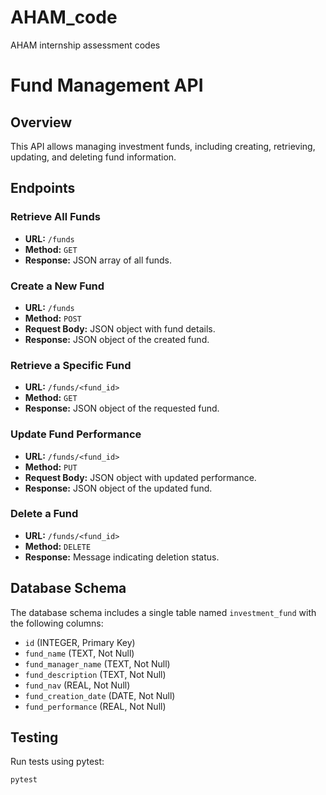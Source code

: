 # AHAM_code
AHAM internship assessment codes

# Fund Management API

## Overview
This API allows managing investment funds, including creating, retrieving, updating, and deleting fund information.

## Endpoints

### Retrieve All Funds
- **URL:** `/funds`
- **Method:** `GET`
- **Response:** JSON array of all funds.

### Create a New Fund
- **URL:** `/funds`
- **Method:** `POST`
- **Request Body:** JSON object with fund details.
- **Response:** JSON object of the created fund.

### Retrieve a Specific Fund
- **URL:** `/funds/<fund_id>`
- **Method:** `GET`
- **Response:** JSON object of the requested fund.

### Update Fund Performance
- **URL:** `/funds/<fund_id>`
- **Method:** `PUT`
- **Request Body:** JSON object with updated performance.
- **Response:** JSON object of the updated fund.

### Delete a Fund
- **URL:** `/funds/<fund_id>`
- **Method:** `DELETE`
- **Response:** Message indicating deletion status.

## Database Schema
The database schema includes a single table named `investment_fund` with the following columns:
- `id` (INTEGER, Primary Key)
- `fund_name` (TEXT, Not Null)
- `fund_manager_name` (TEXT, Not Null)
- `fund_description` (TEXT, Not Null)
- `fund_nav` (REAL, Not Null)
- `fund_creation_date` (DATE, Not Null)
- `fund_performance` (REAL, Not Null)

## Testing
Run tests using pytest:
```bash
pytest
